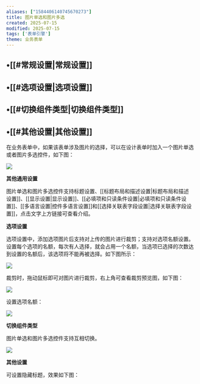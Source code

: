 ```yaml
---
aliases: ["1584406140745670273"]
title: 图片单选和图片多选
created: 2025-07-15
modified: 2025-07-15
tags: ['表单引擎']
theme: 业务表单
---
```


## •[[#常规设置|常规设置]]

## •[[#选项设置|选项设置]]

## •[[#切换组件类型|切换组件类型]]

## •[[#其他设置|其他设置]]

在业务表单中，如果该表单涉及图片的选择，可以在设计表单时加入一个图片单选或者图片多选控件，如下图：

![](https://myhelpdoc.oss-cn-heyuan.aliyuncs.com/mdimages/40a6c41542f93e8acf364df8504ce667.jpg)

**其他通用设置**

图片单选和图片多选控件支持标题设置、[[标题布局和描述设置|标题布局和描述设置]]、[[显示设置|显示设置]]、[[必填项和只读条件设置|必填项和只读条件设置]]、[[多语言设置|控件多语言设置]]和[[选择关联表字段设置|选择关联表字段设置]]，点击文字上方链接可查看介绍。

**选项设置**

选项设置中，添加选项图片后支持对上传的图片进行裁剪；支持对选项名额设置。设置每个选项的名额，每次有人选择，就会占用一个名额，当选项已选择的次数达到设置的名额后，该选项将不能再被选择。如下图所示：

![](https://myhelpdoc.oss-cn-heyuan.aliyuncs.com/mdimages/8517bd31211850e4e49d51bc8d617c30.jpg)

裁剪时，拖动鼠标即可对图片进行裁剪，右上角可查看裁剪预览图，如下图：

![](https://myhelpdoc.oss-cn-heyuan.aliyuncs.com/mdimages/4778ccb413cd14dccb17324017a81de6.jpg)

设置选项名额：

![](https://myhelpdoc.oss-cn-heyuan.aliyuncs.com/mdimages/35b9e8864a7e08dce26c960cbfbe709d.jpg)

**切换组件类型**

图片单选和图片多选控件支持互相切换。

![](https://myhelpdoc.oss-cn-heyuan.aliyuncs.com/mdimages/cdd597f599628025bde78c91dfbd2c13.jpg)

**其他设置**

可设置隐藏标题，效果如下图：

